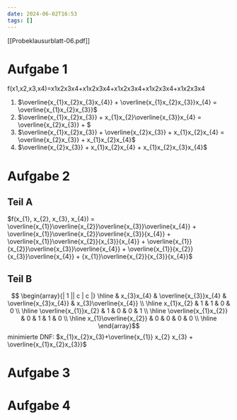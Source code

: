 ```yaml
---
date: 2024-06-02T16:53
tags: []
---
```

[[Probeklausurblatt-06.pdf]]
# Aufgabe 1
f(x1​,x2​,x3​,x4​)=x1​​x2​​x3​​x4​​+x1​​x2​​x3​​x4​+x1​​x2​x3​x4​+x1​x2​x3​​x4​+x1​x2​x3​x4​

1. $\overline{x_{1}x_{2}x_{3}x_{4}} + \overline{x_{1}x_{2}x_{3}}x_{4} = \overline{x_{1}x_{2}x_{3}}$
2. $\overline{x_{1}x_{2}x_{3}} + x_{1}x_{2}\overline{x_{3}}x_{4} = \overline{x_{2}x_{3}} + $
3. $\overline{x_{1}x_{2}x_{3}} + \overline{x_{2}x_{3}} + x_{1}x_{2}x_{4} = \overline{x_{2}x_{3}} + x_{1}x_{2}x_{4}$
4. $\overline{x_{2}x_{3}} + x_{1}x_{2}x_{4} + x_{1}x_{2}x_{3}x_{4}$

# Aufgabe 2
## Teil A
$f(x_{1}, x_{2}, x_{3}, x_{4}) = \overline{x_{1}}\overline{x_{2}}\overline{x_{3}}\overline{x_{4}} + \overline{x_{1}}\overline{x_{2}}\overline{x_{3}}{x_{4}} + \overline{x_{1}}\overline{x_{2}}{x_{3}}{x_{4}} + \overline{x_{1}}{x_{2}}\overline{x_{3}}\overline{x_{4}} + \overline{x_{1}}{x_{2}}{x_{3}}\overline{x_{4}} + {x_{1}}\overline{x_{2}}{x_{3}}{x_{4}}$

## Teil B
$$
\begin{array}{| 1 || c | c |}
\hline
 & x_{3}x_{4} & \overline{x_{3}}x_{4} & \overline{x_{3}x_{4}} & x_{3}\overline{x_{4}} \\ \hline
x_{1}x_{2}            & 1 & 1 & 0 & 0 \\ \hline
\overline{x_{1}}x_{2} & 1 & 0 & 0 & 1 \\ \hline
\overline{x_{1}x_{2}} & 0 & 1 & 1 & 0 \\ \hline
x_{1}\overline{x_{2}} & 0 & 0 & 0 & 0 \\
\hline
\end{array}$$
minimierte DNF: $x_{1}x_{2}x_{3}+\overline{x_{1}} x_{2} x_{3} + \overline{x_{1}x_{2}x_{3}}$



# Aufgabe 3
# Aufgabe 4
